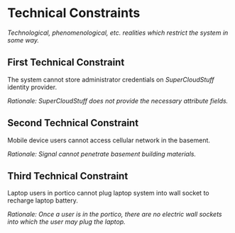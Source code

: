 # Technical Constraints

*Technological, phenomenological, etc. realities which restrict the system in some way.*

<!-- Replace the following placeholders. Delete this line when complete. -->

## First Technical Constraint

The system cannot store administrator credentials on *SuperCloudStuff* identity provider.

*Rationale: SuperCloudStuff does not provide the necessary attribute fields.*

## Second Technical Constraint

Mobile device users cannot access cellular network in the basement.

*Rationale: Signal cannot penetrate basement building materials.*

## Third Technical Constraint

Laptop users in portico cannot plug laptop system into wall socket to recharge laptop battery.

*Rationale: Once a user is in the portico, there are no electric wall sockets into which the user may plug the laptop.*
